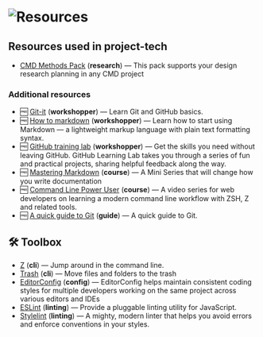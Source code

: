 # ![Resources][banner-resources]

## Resources used in project-tech

*   [CMD Methods Pack](http://www.cmdmethods.nl/)
    (**research**) — This pack supports your design research planning in any CMD project

### Additional resources

*   🆓 [Git-it](https://github.com/jlord/git-it-electron)
    (**workshopper**) — Learn Git and GitHub basics.
*   🆓 [How to markdown](https://github.com/workshopper/how-to-markdown)
    (**workshopper**) — Learn how to start using Markdown — a lightweight markup language with plain text formatting syntax.
*   🆓 [GitHub training lab](https://lab.github.com/)
    (**workshopper**) — Get the skills you need without leaving GitHub. GitHub Learning Lab takes you through a series of fun and practical projects, sharing helpful feedback along the way.
*   🆓 [Mastering Markdown](https://masteringmarkdown.com/)
    (**course**) — A Mini Series that will change how you write documentation
*   🆓 [Command Line Power User](https://commandlinepoweruser.com/)
    (**course**) — A video series for web developers on learning a modern command line workflow with ZSH, Z and related tools.
*   🆓 [A quick guide to Git](https://flaviocopes.com/git/)
    (**guide**) — A quick guide to Git.

## 🛠 Toolbox
*   [Z](https://github.com/rupa/z)
    (**cli**) — Jump around in the command line.
*   [Trash](https://github.com/sindresorhus/trash)
    (**cli**) — Move files and folders to the trash
*   [EditorConfig](https://editorconfig.org/)
    (**config**) — EditorConfig helps maintain consistent coding styles for multiple developers working on the same project across various editors and IDEs
*   [ESLint](https://eslint.org/)
    (**linting**) — Provide a pluggable linting utility for JavaScript.
*   [Stylelint](https://github.com/stylelint/stylelint)
    (**linting**) — A mighty, modern linter that helps you avoid errors and enforce conventions in your styles.

[banner-resources]: https://cmda-bt.github.io/pt-course-18-19/assets/banner-resources.svg